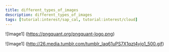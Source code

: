 ```yaml
---
title: different_types_of_images
description: different_types_of_images
tags: [tutorial:interest/sap_cal, tutorial:interest/cloud]
---
```


![Image1] (https://pngquant.org/pngquant-logo.png)

![Image1] (http://26.media.tumblr.com/tumblr_laq61uPS7X1qzt4vjo1_500.gif)

